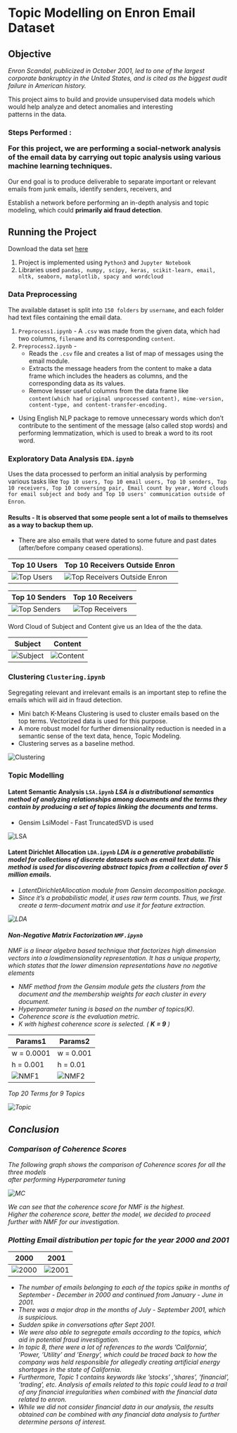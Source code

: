 
# Topic Modelling on Enron Email Dataset  
  
## Objective  
  
<i>Enron Scandal, publicized in October 2001, led to one of the largest corporate bankruptcy in the United States, and is cited as the biggest audit failure in American history. </i>  
  
This project aims to build and provide unsupervised data models which would help analyze and detect anomalies and interesting  
patterns in the data.  
  
### Steps Performed : <p> For this project, we are performing a social-network analysis of the email data by carrying out topic analysis using various machine learning techniques.</p>  
<p> Our end goal is to produce deliverable to separate important or relevant emails from junk emails, identify senders, receivers, and </p> <p>Establish a network before performing an in-depth analysis and topic modeling, which could <b>primarily aid fraud detection</b>.</p>  
  
## Running the Project  
  
Download the data set [here]([http://www.cs.cmu.edu/~enron/](http://www.cs.cmu.edu/~enron/))  
  
1. Project is implemented using `Python3` and `Jupyter Notebook`  
2. Libraries used `pandas, numpy, scipy, keras, scikit-learn, email, nltk, seaborn, matplotlib, spacy and wordcloud`  
  
### Data Preprocessing  
  
The available dataset is split into `150 folders` by `username`, and each folder had text files containing the email data.   
1. `Preprocess1.ipynb` - A `.csv` was made from the given data, which had two columns, `filename` and its corresponding `content`.    
2. `Preprocess2.ipynb` -   
   - Reads the `.csv` file and creates a list of map of messages using the email module.   
   - Extracts the message headers from the content to make a data frame which includes the headers as columns, and the corresponding data as its values.    
   - Remove lesser useful columns from the data frame like `content(which had original unprocessed content), mime-version, content-type, and content-transfer-encoding.`  
  - Using English NLP package to remove unnecessary words which don’t contribute to the sentiment of the message (also called stop words) and performing lemmatization, which is used to break a word to its root word.   
  
### Exploratory Data Analysis `EDA.ipynb`   
Uses the data processed to perform an initial analysis by performing various tasks like `Top 10 users, Top 10 email users, Top 10 senders, Top 10 receivers, Top 10 conversing pair, Email count by year, Word clouds for email subject and body and Top 10 users' communication outside of Enron`.  
  
#### Results - It is observed that some people sent a lot of mails to themselves as a way to backup them up.   
- There are also emails that were dated to some future and past dates (after/before company ceased operations).  
  
Top 10 Users | Top 10 Receivers Outside Enron  
------------ | -------------  
![Top Users](./Images/TopUsers.png) | ![Top Receivers Outside Enron](./Images/TopReceivers.png)  

Top 10 Senders | Top 10 Receivers  
------------ | -------------
![Top Senders](./Images/TopSenders.png) | ![Top Receivers](./Images/TopReceivers.png)  
   
Word Cloud of Subject and Content give us an Idea of the the data.  
  
Subject | Content  
------------ | -------------  
![Subject](./Images/WordCloudSubject.png) | ![Content](./Images/WordCloudContent.png)  
  
### Clustering  `Clustering.ipynb`   
Segregating relevant and irrelevant emails is an important step to refine the emails which will aid in fraud detection.   
* Mini batch K-Means Clustering is used to cluster emails based on the top terms. Vectorized data is used for this purpose.   
* A more robust model for further dimensionality reduction is needed in a semantic sense of the text data, hence, Topic Modeling.   
* Clustering serves as a baseline method.  
  
![Clustering](./Images/Clustering-PCA-TSNE.png)  
  
### Topic Modelling   
#### Latent Semantic Analysis `LSA.ipynb` <i>LSA is a distributional semantics method of analyzing relationships among documents and the terms they contain by producing a set of topics linking the documents and terms.</i>  
* Gensim LsiModel - Fast TruncatedSVD is used  
  
![LSA](./Images/LSAHyp.png)  
  
#### Latent Dirichlet Allocation `LDA.ipynb` <i>LDA is a generative probabilistic model for collections of discrete datasets such as email text data. This method is used for discovering abstract topics from a collection of over 5 million emails. <i/>  
* LatentDirichletAllocation module from Gensim decomposition package.  
* Since it’s a probabilistic model, it uses raw term counts. Thus, we first create a term-document matrix and use it for feature extraction.  
  
![LDA](./Images/LDA-HP1.png)  
  
#### Non-Negative Matrix Factorization `NMF.ipynb`   
   
 <i>NMF is a linear algebra based technique that factorizes high dimension vectors into a lowdimensionality representation. It has a unique property, which states that the lower dimension representations have no negative elements</i>  
   
 * NMF method from the Gensim module gets the clusters from the document and the membership weights for each cluster in every document.  
 * Hyperparameter tuning is based on the number of topics(K).   
 * Coherence score is the evaluation metric.   
 * K with highest coherence score is selected. ( <b>K = 9</b> )  
  
Params1 | Params2  
------------ | -------------  
w = 0.0001 | w = 0.001  
h = 0.001 | h = 0.01  
![NMF1](./Images/NMF1.png) | ![NMF2](./Images/NMF2.png)  
  
Top 20 Terms for 9 Topics  
    
![Topic](./Images/Topics.png)  
  
## Conclusion  
  ### Comparison of Coherence Scores   
The following graph shows the comparison of Coherence scores for all the three models  
after performing Hyperparameter tuning  
  
![MC](./Images/Model-comparison.png)  
  
We can see that the coherence score for NMF is the highest.   
Higher the coherence score, better the model, we decided to proceed further with NMF for our investigation.  
  
### Plotting Email distribution per topic for the year 2000 and 2001  
  
2000 | 2001  
------------ | -------------  
![2000](./Images/2000.png) | ![2001](./Images/2001.png)  
  
  
* The number of emails belonging to each of the topics spike in months of September - December in 2000 and continued from January - June in 2001.  
* There was a major drop in the months of July - September 2001, which is suspicious.  
* Sudden spike in conversations after Sept 2001.  
* We were also able to segregate emails according to the topics, which aid in potential fraud investigation.  
* In topic 8, there were a lot of references to the words ’California’, ’Power, ’Utility’ and ’Energy’, which could be traced back to how the company was held responsible for allegedly creating artificial energy shortages in the state of California.  
* Furthermore, Topic 1 contains keywords like ’stocks’ ,’shares’, ’financial’, ’trading’, etc. Analysis of emails related to this topic could lead to a trail of any financial irregularities when combined with the financial data related to enron.  
* While we did not consider financial data in our analysis, the results obtained can be combined with any financial data analysis to further determine persons of interest.
